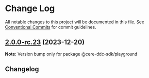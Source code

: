 # Change Log

All notable changes to this project will be documented in this file.
See [Conventional Commits](https://conventionalcommits.org) for commit guidelines.

## [2.0.0-rc.23](https://github.com/Cerebellum-Network/cere-ddc-sdk-js/compare/v2.0.0-rc.21...v2.0.0-rc.23) (2023-12-20)

**Note:** Version bump only for package @cere-ddc-sdk/playground

## Changelog
